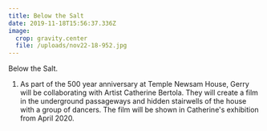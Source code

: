 ```yaml
---
title: Below the Salt
date: 2019-11-18T15:56:37.336Z
image:
  crop: gravity.center
  file: /uploads/nov22-18-952.jpg
---
```

Below the Salt.

1. As part of the 500 year anniversary at Temple Newsam House, Gerry will be collaborating with Artist Catherine Bertola. They will create a film in the underground passageways and hidden stairwells of the house with a group of dancers. The film will be shown in Catherine's exhibition from April 2020.
